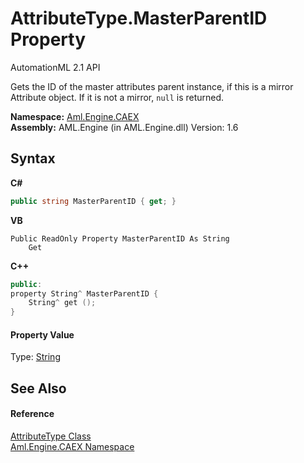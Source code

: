 # AttributeType.MasterParentID Property 
AutomationML 2.1 API 

Gets the ID of the master attributes parent instance, if this is a mirror Attribute object. If it is not a mirror, `null` is returned.

**Namespace:**&nbsp;<a href="N_Aml_Engine_CAEX">Aml.Engine.CAEX</a><br />**Assembly:**&nbsp;AML.Engine (in AML.Engine.dll) Version: 1.6

## Syntax

**C#**<br />
``` C#
public string MasterParentID { get; }
```

**VB**<br />
``` VB
Public ReadOnly Property MasterParentID As String
	Get
```

**C++**<br />
``` C++
public:
property String^ MasterParentID {
	String^ get ();
}
```


#### Property Value
Type: <a href="https://docs.microsoft.com/dotnet/api/system.string" target="_parent" rel="noopener noreferrer">String</a>

## See Also


#### Reference
<a href="T_Aml_Engine_CAEX_AttributeType">AttributeType Class</a><br /><a href="N_Aml_Engine_CAEX">Aml.Engine.CAEX Namespace</a><br />